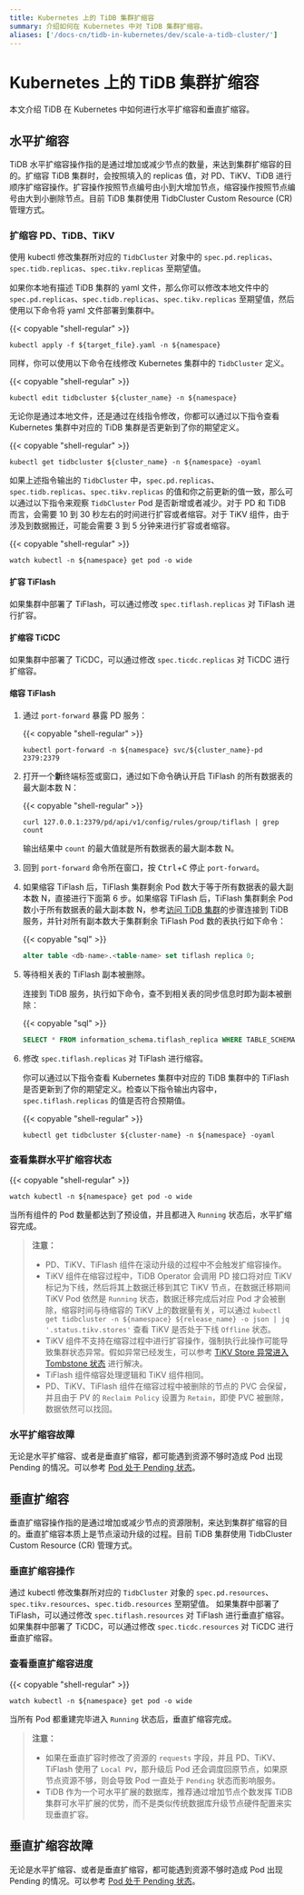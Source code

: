 ```yaml
---
title: Kubernetes 上的 TiDB 集群扩缩容
summary: 介绍如何在 Kubernetes 中对 TiDB 集群扩缩容。
aliases: ['/docs-cn/tidb-in-kubernetes/dev/scale-a-tidb-cluster/']
---
```


# Kubernetes 上的 TiDB 集群扩缩容

本文介绍 TiDB 在 Kubernetes 中如何进行水平扩缩容和垂直扩缩容。

## 水平扩缩容

TiDB 水平扩缩容操作指的是通过增加或减少节点的数量，来达到集群扩缩容的目的。扩缩容 TiDB 集群时，会按照填入的 replicas 值，对 PD、TiKV、TiDB 进行顺序扩缩容操作。扩容操作按照节点编号由小到大增加节点，缩容操作按照节点编号由大到小删除节点。目前 TiDB 集群使用 TidbCluster Custom Resource (CR) 管理方式。

### 扩缩容 PD、TiDB、TiKV

使用 kubectl 修改集群所对应的 `TidbCluster` 对象中的 `spec.pd.replicas`、`spec.tidb.replicas`、`spec.tikv.replicas` 至期望值。

如果你本地有描述 TiDB 集群的 yaml 文件，那么你可以修改本地文件中的 `spec.pd.replicas`、`spec.tidb.replicas`、`spec.tikv.replicas` 至期望值，然后使用以下命令将 yaml 文件部署到集群中。

{{< copyable "shell-regular" >}}

```shell
kubectl apply -f ${target_file}.yaml -n ${namespace}
```

同样，你可以使用以下命令在线修改 Kubernetes 集群中的 `TidbCluster` 定义。

{{< copyable "shell-regular" >}}

```shell
kubectl edit tidbcluster ${cluster_name} -n ${namespace}
```

无论你是通过本地文件，还是通过在线指令修改，你都可以通过以下指令查看 Kubernetes 集群中对应的 TiDB 集群是否更新到了你的期望定义。

{{< copyable "shell-regular" >}}

```shell
kubectl get tidbcluster ${cluster_name} -n ${namespace} -oyaml
```

如果上述指令输出的 `TidbCluster` 中，`spec.pd.replicas`、`spec.tidb.replicas`、`spec.tikv.replicas` 的值和你之前更新的值一致，那么可以通过以下指令来观察 `TidbCluster` Pod 是否新增或者减少。对于 PD 和 TiDB 而言，会需要 10 到 30 秒左右的时间进行扩容或者缩容。对于 TiKV 组件，由于涉及到数据搬迁，可能会需要 3 到 5 分钟来进行扩容或者缩容。

{{< copyable "shell-regular" >}}

```shell
watch kubectl -n ${namespace} get pod -o wide
```

#### 扩容 TiFlash

如果集群中部署了 TiFlash，可以通过修改 `spec.tiflash.replicas` 对 TiFlash 进行扩容。

#### 扩缩容 TiCDC

如果集群中部署了 TiCDC，可以通过修改 `spec.ticdc.replicas` 对 TiCDC 进行扩缩容。

#### 缩容 TiFlash

1. 通过 `port-forward` 暴露 PD 服务：

    {{< copyable "shell-regular" >}}

    ```shell
    kubectl port-forward -n ${namespace} svc/${cluster_name}-pd 2379:2379
    ```

2. 打开一个**新**终端标签或窗口，通过如下命令确认开启 TiFlash 的所有数据表的最大副本数 N：

    {{< copyable "shell-regular" >}}

    ```shell
    curl 127.0.0.1:2379/pd/api/v1/config/rules/group/tiflash | grep count
    ```

    输出结果中 `count` 的最大值就是所有数据表的最大副本数 N。
  
3. 回到 `port-forward` 命令所在窗口，按 <kbd>Ctrl</kbd>+<kbd>C</kbd> 停止 `port-forward`。

4. 如果缩容 TiFlash 后，TiFlash 集群剩余 Pod 数大于等于所有数据表的最大副本数 N，直接进行下面第 6 步。如果缩容 TiFlash 后，TiFlash 集群剩余 Pod 数小于所有数据表的最大副本数 N，参考[访问 TiDB 集群](access-tidb.md)的步骤连接到 TiDB 服务，并针对所有副本数大于集群剩余 TiFlash Pod 数的表执行如下命令：

    {{< copyable "sql" >}}

    ```sql
    alter table <db-name>.<table-name> set tiflash replica 0;
    ```

5. 等待相关表的 TiFlash 副本被删除。

    连接到 TiDB 服务，执行如下命令，查不到相关表的同步信息时即为副本被删除：

    {{< copyable "sql" >}}

    ```sql
    SELECT * FROM information_schema.tiflash_replica WHERE TABLE_SCHEMA = '<db_name>' and TABLE_NAME = '<table_name>';
    ```
    
6. 修改 `spec.tiflash.replicas` 对 TiFlash 进行缩容。

    你可以通过以下指令查看 Kubernetes 集群中对应的 TiDB 集群中的 TiFlash 是否更新到了你的期望定义。检查以下指令输出内容中，`spec.tiflash.replicas` 的值是否符合预期值。

    {{< copyable "shell-regular" >}}

    ```shell
    kubectl get tidbcluster ${cluster-name} -n ${namespace} -oyaml
    ```

### 查看集群水平扩缩容状态

{{< copyable "shell-regular" >}}

```shell
watch kubectl -n ${namespace} get pod -o wide
```

当所有组件的 Pod 数量都达到了预设值，并且都进入 `Running` 状态后，水平扩缩容完成。

> **注意：**
>
> - PD、TiKV、TiFlash 组件在滚动升级的过程中不会触发扩缩容操作。
> - TiKV 组件在缩容过程中，TiDB Operator 会调用 PD 接口将对应 TiKV 标记为下线，然后将其上数据迁移到其它 TiKV 节点，在数据迁移期间 TiKV Pod 依然是 `Running` 状态，数据迁移完成后对应 Pod 才会被删除，缩容时间与待缩容的 TiKV 上的数据量有关，可以通过 `kubectl get tidbcluster -n ${namespace} ${release_name} -o json | jq '.status.tikv.stores'` 查看 TiKV 是否处于下线 `Offline` 状态。
> - TiKV 组件不支持在缩容过程中进行扩容操作，强制执行此操作可能导致集群状态异常。假如异常已经发生，可以参考 [TiKV Store 异常进入 Tombstone 状态](exceptions.md#tikv-store-异常进入-tombstone-状态) 进行解决。
> - TiFlash 组件缩容处理逻辑和 TiKV 组件相同。
> - PD、TiKV、TiFlash 组件在缩容过程中被删除的节点的 PVC 会保留，并且由于 PV 的 `Reclaim Policy` 设置为 `Retain`，即使 PVC 被删除，数据依然可以找回。

### 水平扩缩容故障

无论是水平扩缩容、或者是垂直扩缩容，都可能遇到资源不够时造成 Pod 出现 Pending 的情况。可以参考 [Pod 处于 Pending 状态](deploy-failures.md#pod-处于-pending-状态)。

## 垂直扩缩容

垂直扩缩容操作指的是通过增加或减少节点的资源限制，来达到集群扩缩容的目的。垂直扩缩容本质上是节点滚动升级的过程。目前 TiDB 集群使用 TidbCluster Custom Resource (CR) 管理方式。

### 垂直扩缩容操作

通过 kubectl 修改集群所对应的 `TidbCluster` 对象的 `spec.pd.resources`、`spec.tikv.resources`、`spec.tidb.resources` 至期望值。
如果集群中部署了 TiFlash，可以通过修改 `spec.tiflash.resources` 对 TiFlash 进行垂直扩缩容。
如果集群中部署了 TiCDC，可以通过修改 `spec.ticdc.resources` 对 TiCDC 进行垂直扩缩容。

### 查看垂直扩缩容进度

{{< copyable "shell-regular" >}}

```shell
watch kubectl -n ${namespace} get pod -o wide
```

当所有 Pod 都重建完毕进入 `Running` 状态后，垂直扩缩容完成。

> **注意：**
>
> - 如果在垂直扩容时修改了资源的 `requests` 字段，并且 PD、TiKV、TiFlash 使用了 `Local PV`，那升级后 Pod 还会调度回原节点，如果原节点资源不够，则会导致 Pod 一直处于 `Pending` 状态而影响服务。
> - TiDB 作为一个可水平扩展的数据库，推荐通过增加节点个数发挥 TiDB 集群可水平扩展的优势，而不是类似传统数据库升级节点硬件配置来实现垂直扩容。

## 垂直扩缩容故障

无论是水平扩缩容、或者是垂直扩缩容，都可能遇到资源不够时造成 Pod 出现 Pending 的情况。可以参考 [Pod 处于 Pending 状态](deploy-failures.md#pod-处于-pending-状态)。
